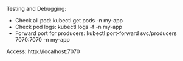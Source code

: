 Testing and Debugging:
- Check all pod:
    kubectl get pods -n my-app
- Check pod logs:
    kubectl logs -f <nama-pod> -n my-app
- Forward port for producers:
    kubectl port-forward svc/producers 7070:7070 -n my-app

Access: http://localhost:7070